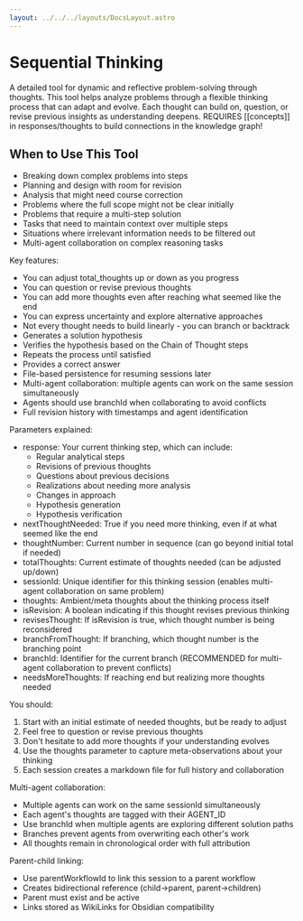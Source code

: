 ```yaml
---
layout: ../../../layouts/DocsLayout.astro
---
```


# Sequential Thinking

A detailed tool for dynamic and reflective problem-solving through thoughts.
This tool helps analyze problems through a flexible thinking process that can adapt and evolve.
Each thought can build on, question, or revise previous insights as understanding deepens.
REQUIRES [[concepts]] in responses/thoughts to build connections in the knowledge graph!

## When to Use This Tool
- Breaking down complex problems into steps
- Planning and design with room for revision
- Analysis that might need course correction
- Problems where the full scope might not be clear initially
- Problems that require a multi-step solution
- Tasks that need to maintain context over multiple steps
- Situations where irrelevant information needs to be filtered out
- Multi-agent collaboration on complex reasoning tasks

Key features:
- You can adjust total_thoughts up or down as you progress
- You can question or revise previous thoughts
- You can add more thoughts even after reaching what seemed like the end
- You can express uncertainty and explore alternative approaches
- Not every thought needs to build linearly - you can branch or backtrack
- Generates a solution hypothesis
- Verifies the hypothesis based on the Chain of Thought steps
- Repeats the process until satisfied
- Provides a correct answer
- File-based persistence for resuming sessions later
- Multi-agent collaboration: multiple agents can work on the same session simultaneously
- Agents should use branchId when collaborating to avoid conflicts
- Full revision history with timestamps and agent identification

Parameters explained:
- response: Your current thinking step, which can include:
  * Regular analytical steps
  * Revisions of previous thoughts
  * Questions about previous decisions
  * Realizations about needing more analysis
  * Changes in approach
  * Hypothesis generation
  * Hypothesis verification
- nextThoughtNeeded: True if you need more thinking, even if at what seemed like the end
- thoughtNumber: Current number in sequence (can go beyond initial total if needed)
- totalThoughts: Current estimate of thoughts needed (can be adjusted up/down)
- sessionId: Unique identifier for this thinking session (enables multi-agent collaboration on same problem)
- thoughts: Ambient/meta thoughts about the thinking process itself
- isRevision: A boolean indicating if this thought revises previous thinking
- revisesThought: If isRevision is true, which thought number is being reconsidered
- branchFromThought: If branching, which thought number is the branching point
- branchId: Identifier for the current branch (RECOMMENDED for multi-agent collaboration to prevent conflicts)
- needsMoreThoughts: If reaching end but realizing more thoughts needed

You should:
1. Start with an initial estimate of needed thoughts, but be ready to adjust
2. Feel free to question or revise previous thoughts
3. Don't hesitate to add more thoughts if your understanding evolves
4. Use the thoughts parameter to capture meta-observations about your thinking
5. Each session creates a markdown file for full history and collaboration

Multi-agent collaboration:
- Multiple agents can work on the same sessionId simultaneously
- Each agent's thoughts are tagged with their AGENT_ID
- Use branchId when multiple agents are exploring different solution paths
- Branches prevent agents from overwriting each other's work
- All thoughts remain in chronological order with full attribution

Parent-child linking:
- Use parentWorkflowId to link this session to a parent workflow
- Creates bidirectional reference (child→parent, parent→children)
- Parent must exist and be active
- Links stored as WikiLinks for Obsidian compatibility
